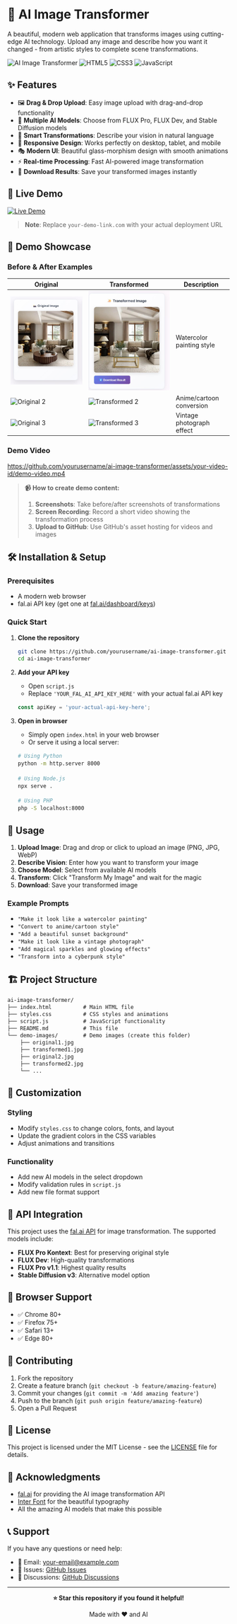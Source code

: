 # 🎨 AI Image Transformer

A beautiful, modern web application that transforms images using cutting-edge AI technology. Upload any image and describe how you want it changed - from artistic styles to complete scene transformations.

![AI Image Transformer](https://img.shields.io/badge/AI-Powered-blue?style=for-the-badge&logo=openai)
![HTML5](https://img.shields.io/badge/HTML5-E34F26?style=for-the-badge&logo=html5&logoColor=white)
![CSS3](https://img.shields.io/badge/CSS3-1572B6?style=for-the-badge&logo=css3&logoColor=white)
![JavaScript](https://img.shields.io/badge/JavaScript-F7DF1E?style=for-the-badge&logo=javascript&logoColor=black)

## ✨ Features

- 🖼️ **Drag & Drop Upload**: Easy image upload with drag-and-drop functionality
- 🎨 **Multiple AI Models**: Choose from FLUX Pro, FLUX Dev, and Stable Diffusion models
- 🎯 **Smart Transformations**: Describe your vision in natural language
- 📱 **Responsive Design**: Works perfectly on desktop, tablet, and mobile
- 🎭 **Modern UI**: Beautiful glass-morphism design with smooth animations
- ⚡ **Real-time Processing**: Fast AI-powered image transformation
- 💾 **Download Results**: Save your transformed images instantly

## 🚀 Live Demo

[![Live Demo](https://img.shields.io/badge/Live%20Demo-View%20Now-green?style=for-the-badge&logo=vercel)](https://your-demo-link.com)

> **Note**: Replace `your-demo-link.com` with your actual deployment URL

## 📸 Demo Showcase

### Before & After Examples

| Original | Transformed | Description |
|----------|-------------|-------------|
| ![Original 1](demo-images/original1.jpg) | ![Transformed 1](demo-images/transformed1.jpg) | Watercolor painting style |
| ![Original 2](demo-images/original2.jpg) | ![Transformed 2](demo-images/transformed2.jpg) | Anime/cartoon conversion |
| ![Original 3](demo-images/original3.jpg) | ![Transformed 3](demo-images/transformed3.jpg) | Vintage photograph effect |

### Demo Video

https://github.com/yourusername/ai-image-transformer/assets/your-video-id/demo-video.mp4

> **📹 How to create demo content:**
> 1. **Screenshots**: Take before/after screenshots of transformations
> 2. **Screen Recording**: Record a short video showing the transformation process
> 3. **Upload to GitHub**: Use GitHub's asset hosting for videos and images

## 🛠️ Installation & Setup

### Prerequisites

- A modern web browser
- fal.ai API key (get one at [fal.ai/dashboard/keys](https://fal.ai/dashboard/keys))

### Quick Start

1. **Clone the repository**
   ```bash
   git clone https://github.com/yourusername/ai-image-transformer.git
   cd ai-image-transformer
   ```

2. **Add your API key**
   - Open `script.js`
   - Replace `'YOUR_FAL_AI_API_KEY_HERE'` with your actual fal.ai API key
   ```javascript
   const apiKey = 'your-actual-api-key-here';
   ```

3. **Open in browser**
   - Simply open `index.html` in your web browser
   - Or serve it using a local server:
   ```bash
   # Using Python
   python -m http.server 8000
   
   # Using Node.js
   npx serve .
   
   # Using PHP
   php -S localhost:8000
   ```

## 🎯 Usage

1. **Upload Image**: Drag and drop or click to upload an image (PNG, JPG, WebP)
2. **Describe Vision**: Enter how you want to transform your image
3. **Choose Model**: Select from available AI models
4. **Transform**: Click "Transform My Image" and wait for the magic
5. **Download**: Save your transformed image

### Example Prompts

- `"Make it look like a watercolor painting"`
- `"Convert to anime/cartoon style"`
- `"Add a beautiful sunset background"`
- `"Make it look like a vintage photograph"`
- `"Add magical sparkles and glowing effects"`
- `"Transform into a cyberpunk style"`

## 🏗️ Project Structure

```
ai-image-transformer/
├── index.html          # Main HTML file
├── styles.css          # CSS styles and animations
├── script.js           # JavaScript functionality
├── README.md           # This file
└── demo-images/        # Demo images (create this folder)
    ├── original1.jpg
    ├── transformed1.jpg
    ├── original2.jpg
    ├── transformed2.jpg
    └── ...
```

## 🎨 Customization

### Styling
- Modify `styles.css` to change colors, fonts, and layout
- Update the gradient colors in the CSS variables
- Adjust animations and transitions

### Functionality
- Add new AI models in the select dropdown
- Modify validation rules in `script.js`
- Add new file format support

## 🔧 API Integration

This project uses the [fal.ai API](https://fal.ai) for image transformation. The supported models include:

- **FLUX Pro Kontext**: Best for preserving original style
- **FLUX Dev**: High-quality transformations
- **FLUX Pro v1.1**: Highest quality results
- **Stable Diffusion v3**: Alternative model option

## 📱 Browser Support

- ✅ Chrome 80+
- ✅ Firefox 75+
- ✅ Safari 13+
- ✅ Edge 80+

## 🤝 Contributing

1. Fork the repository
2. Create a feature branch (`git checkout -b feature/amazing-feature`)
3. Commit your changes (`git commit -m 'Add amazing feature'`)
4. Push to the branch (`git push origin feature/amazing-feature`)
5. Open a Pull Request

## 📄 License

This project is licensed under the MIT License - see the [LICENSE](LICENSE) file for details.

## 🙏 Acknowledgments

- [fal.ai](https://fal.ai) for providing the AI image transformation API
- [Inter Font](https://fonts.google.com/specimen/Inter) for the beautiful typography
- All the amazing AI models that make this possible

## 📞 Support

If you have any questions or need help:

- 📧 Email: your-email@example.com
- 🐛 Issues: [GitHub Issues](https://github.com/yourusername/ai-image-transformer/issues)
- 💬 Discussions: [GitHub Discussions](https://github.com/yourusername/ai-image-transformer/discussions)

---

<div align="center">

**⭐ Star this repository if you found it helpful!**

Made with ❤️ and AI

</div>
